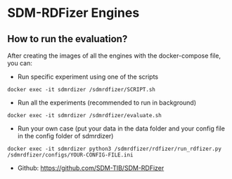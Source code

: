 
# SDM-RDFizer Engines


## How to run the evaluation?
After creating the images of all the engines with the docker-compose file, you can:

- Run specific experiment using one of the scripts
```
docker exec -it sdmrdizer /sdmrdfizer/SCRIPT.sh
```
- Run all the experiments (recommended to run in background)
```
docker exec -it sdmrdizer /sdmrdfizer/evaluate.sh
```
- Run your own case (put your data in the data folder and your config file in the config folder of sdmrdizer)
```
docker exec -it sdmrdizer python3 /sdmrdfizer/rdfizer/run_rdfizer.py /sdmrdfizer/configs/YOUR-CONFIG-FILE.ini
```

- Github: https://github.com/SDM-TIB/SDM-RDFizer

